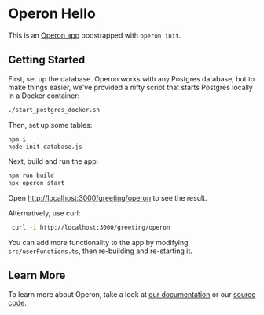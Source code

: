 # Operon Hello

This is an [Operon app](https://dbos-inc.github.io/operon-docs/) boostrapped with `operon init`.

## Getting Started

First, set up the database.
Operon works with any Postgres database, but to make things easier, we've provided a nifty script that starts Postgres locally in a Docker container:

```bash
./start_postgres_docker.sh
```

Then, set up some tables:

```bash
npm i
node init_database.js
```

Next, build and run the app:

```bash
npm run build
npx operon start
```

Open [http://localhost:3000/greeting/operon](http://localhost:3000/greeting/operon) to see the result.

Alternatively, use curl:

```bash
 curl -i http://localhost:3000/greeting/operon
```

You can add more functionality to the app by modifying `src/userFunctions.ts`, then re-building and re-starting it.

## Learn More

To learn more about Operon, take a look at [our documentation](https://dbos-inc.github.io/operon-docs/) or our [source code](https://github.com/dbos-inc/operon).